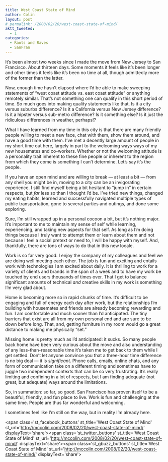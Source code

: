 ```yaml
---
title: West Coast State of Mind
author: Colin
layout: post
# permalink: /2008/02/20/west-coast-state-of-mind/
aktt_tweeted:
  - 1
categories:
  - Rants and Raves
  - SanFran
---
```

It&#8217;s been almost two weeks since I made the move from New Jersey to San Francisco. About thirteen days. Some moments it feels like it&#8217;s been longer and other times it feels like it&#8217;s been no time at all, though admittedly more of the former than the latter.

Now, enough time hasn&#8217;t elapsed where I&#8217;d be able to make sweeping statements of &#8220;west coast attitude vs. east coast attitude&#8221; or anything remotely similar. That&#8217;s not something one can qualify in this short period of time. So much goes into making quality statements like that. Is it a city versus suburbs difference? Is it a California versus New Jersey difference? Is it a hipster versus sub-metro difference? Is it something else? Is it just the ridiculous differences in weather, perhaps!?

What I have learned from my time in this city is that there are many friendly people willing to meet a new face, chat with them, show them around, and have a good time with them. I&#8217;ve met a decently large amount of people in my short time out here, largely in part to the welcoming ways ways of my new housemates and co-workers. Whether or not the welcoming attitude is a personality trait inherent to these fine people or inherent to the region from which they come is something I can&#8217;t determine. Let&#8217;s say it&#8217;s the people.

If you have an open mind and are willing to break &#8212; at least a bit &#8212; from any shell you might be in, moving to a city can be an invigorating experience. I still find myself being a bit hesitant to &#8220;jump in&#8221; in certain respects, but *far* less so than I thought I&#8217;d be. I&#8217;ve tried new things, changed my eating habits, learned and successfully navigated multiple types of public transportation, gone to several parties and outings, and done some exploring.

Sure, I&#8217;m still wrapped up in a personal cocoon a bit, but it&#8217;s nothing major.  It&#8217;s important to me to maintain my sense of self while learning, experiencing, and taking new aspects for that self. As long as I&#8217;m doing things because I truly want to attempt them or learn about them and not because I feel a social pretext or need to, I will be happy with myself. And, thankfully, there are tons of ways to do that in this new locale.

Work is so far very good. I enjoy the company of my colleagues and feel we are doing well meeting each other. The job is fun and exciting and entails work with technologies I am excited about daily. It is thrilling to work for a variety of clients and brands in the span of a week and to have my work be touched by end users thousands of times over. That I get to balance significant amounts of technical *and* creative skills in my work is something I&#8217;m very glad about.

Home is becoming more so in rapid chunks of time. It&#8217;s difficult to be engaging and full of energy each day after work, but the relationships I&#8217;m building with housemates and friends are already becoming rewarding and fun. I am comfortable and much sooner than I&#8217;d anticipated. The tiny barriers that exist are all from my own personal end and are sure to be down before long. That, and, getting furniture in my room would go a great distance to making me physically &#8220;set.&#8221;

Missing home is pretty much as I&#8217;d anticipated: it sucks. So many people back home have been very curious about the move and also understanding of any less-than-reasonable time it&#8217;s taken me to get back to them while I get settled. Don&#8217;t let anyone convince you that a three-hour time difference is no big deal &#8212; it is *significant*. Phone calls, emails, online chats, and any form of communication take on a different timing and sometimes have to juggle two independent contexts that can be so very frustrating. It&#8217;s really limiting and confining in a lot of respects, but I am finding adequate (not great, but adequate) ways around the limitations.

So, in summation: so far, so good. San Francisco has proven itself to be a beautiful, friendly, and fun place to live. Work is fun and challenging at the same time. People are thus far wonderful and welcoming.

I sometimes feel like I&#8217;m still on the way, but in reality I&#8217;m already here.

<span class='st\_facebook\_buttons' st\_title='West Coast State of Mind' st\_url='http://mccolin.com/2008/02/20/west-coast-state-of-mind/' displayText='share'></span><span class='st\_twitter\_buttons' st\_title='West Coast State of Mind' st\_url='http://mccolin.com/2008/02/20/west-coast-state-of-mind/' displayText='share'></span><span class='st\_gbuzz\_buttons' st\_title='West Coast State of Mind' st\_url='http://mccolin.com/2008/02/20/west-coast-state-of-mind/' displayText='share'></span>